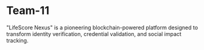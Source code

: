 # Team-11
"LifeScore Nexus" is a pioneering blockchain-powered platform designed to transform identity verification, credential validation, and social impact tracking.
